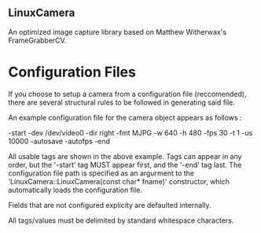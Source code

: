 ## LinuxCamera

An optimized image capture library based on Matthew Witherwax's FrameGrabberCV.

Configuration Files
===================

If you choose to setup a camera from a configuration file (reccomended), there are several
structural rules to be followed in generating said file.

An example configuration file for the camera object appears as follows : 

-start
	-dev 		/dev/video0
	-dir 		right
	-fmt		MJPG
	-w			640
	-h 			480
	-fps		30
	-t			1
	-us 		10000
	-autosave
	-autofps
-end

All usable tags are shown in the above example. Tags can appear in any order, but the '-start' tag 
MUST appear first, and the '-end' tag last. The configuration file path is specified as an argurment
to the 'LinuxCamera::LinuxCamera(const char* fname)' constructor, which automatically loads the
configuration file. 

Fields that are not configured explicity are defaulted internally.

All tags/values must be delimited by standard whitespace characters.


